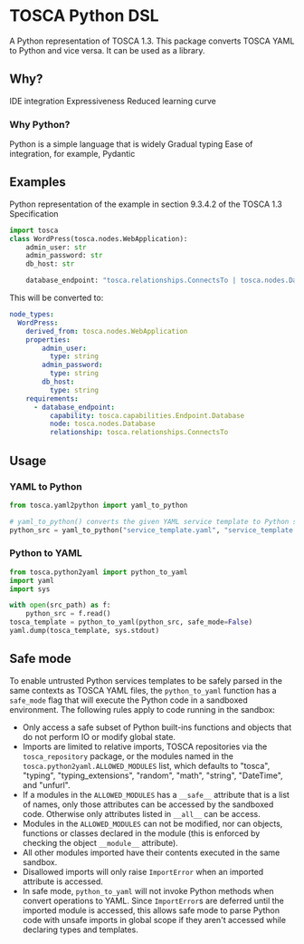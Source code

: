 # TOSCA Python DSL

A Python representation of TOSCA 1.3. This package converts TOSCA YAML to Python and vice versa. It can be used as a library.

## Why?

IDE integration
Expressiveness
Reduced learning curve

### Why Python?

Python is a simple language that is widely 
Gradual typing
Ease of integration, for example, Pydantic

## Examples

Python representation of the example in section 9.3.4.2 of the TOSCA 1.3 Specification

```python
import tosca
class WordPress(tosca.nodes.WebApplication):
    admin_user: str
    admin_password: str
    db_host: str

    database_endpoint: "tosca.relationships.ConnectsTo | tosca.nodes.Database | tosca.capabilities.EndpointDatabase"
```

This will be converted to:

```yaml
node_types:
  WordPress:
    derived_from: tosca.nodes.WebApplication
    properties:
        admin_user:
          type: string
        admin_password:
          type: string
        db_host:
          type: string
    requirements:
      - database_endpoint:
          capability: tosca.capabilities.Endpoint.Database
          node: tosca.nodes.Database
          relationship: tosca.relationships.ConnectsTo
```

## Usage
### YAML to Python

```python
from tosca.yaml2python import yaml_to_python

# yaml_to_python() converts the given YAML service template to Python source code as a string and saves it to a file if a second file path is provided.
python_src = yaml_to_python("service_template.yaml", "service_template.py")
```

### Python to YAML

```python
from tosca.python2yaml import python_to_yaml
import yaml
import sys

with open(src_path) as f:
    python_src = f.read()
tosca_template = python_to_yaml(python_src, safe_mode=False)
yaml.dump(tosca_template, sys.stdout)
```

## Safe mode

To enable untrusted Python services templates to be safely parsed in the same contexts as TOSCA YAML files, the `python_to_yaml` function has a `safe_mode` flag that will execute the Python code in a sandboxed environment. The following rules apply to code running in the sandbox:

* Only access a safe subset of Python built-ins functions and objects that do not perform IO or modify global state.
* Imports are limited to relative imports, TOSCA repositories via the  `tosca_repository` package, or the modules named in the `tosca.python2yaml.ALLOWED_MODULES` list, which defaults to "tosca", "typing", "typing_extensions", "random", "math", "string", "DateTime", and "unfurl".
* If a modules in the `ALLOWED_MODULES` has a `__safe__` attribute that is a list of names, only those attributes can be accessed by the sandboxed code. Otherwise only attributes listed in `__all__` can be access.
* Modules in the `ALLOWED_MODULES` can not be modified, nor can objects, functions or classes declared in the module (this is enforced by checking the object `__module__` attribute).
* All other modules imported have their contents executed in the same sandbox.
* Disallowed imports will only raise `ImportError` when an imported attribute is accessed.
* In safe mode, `python_to_yaml` will not invoke Python methods when convert operations to YAML. Since `ImportError`s are deferred until the imported module is accessed, this allows safe mode to parse Python code with unsafe imports in global scope if they aren't accessed while declaring types and templates.
